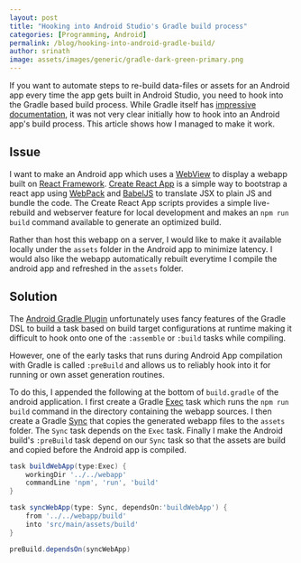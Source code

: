 ```yaml
---
layout: post
title: "Hooking into Android Studio's Gradle build process"
categories: [Programming, Android]
permalink: /blog/hooking-into-android-gradle-build/
author: srinath
image: assets/images/generic/gradle-dark-green-primary.png
---
```

If you want to automate steps to re-build data-files or assets for an Android app every time
the app gets built in Android Studio, you need to hook into the Gradle based build process.
While Gradle itself has [impressive documentation](https://docs.gradle.org/current/userguide/userguide.html),
it was not very clear initially how to hook into an Android app's build process. This article shows how I 
managed to make it work. 

Issue
-----
I want to make an Android app which uses a [WebView](https://developer.android.com/guide/webapps/webview.html)
to display a webapp built on [React Framework](https://facebook.github.io/react/). [Create React App](https://github.com/facebookincubator/create-react-app)
is a simple way to bootstrap a react app using [WebPack](https://webpack.github.io/) and 
[BabelJS](https://babeljs.io/) to translate JSX to plain JS and bundle the code. The 
Create React App scripts provides a simple live-rebuild and webserver feature for local development
and makes an `npm run build` command available to generate an optimized build.

Rather than host this webapp on a server, I would like to make it available locally under the `assets`
folder in the Android app to minimize latency. I would also like the webapp automatically rebuilt
everytime I compile the android app and refreshed in the `assets` folder.  

Solution
--------
The [Android Gradle Plugin](http://tools.android.com/tech-docs/new-build-system/user-guide#TOC-Android-tasks)
unfortunately uses fancy features of the Gradle DSL to build a task based on build target configurations
at runtime making it difficult to hook onto one of the `:assemble` or `:build` tasks while compiling.

However, one of the early tasks that runs during Android App compilation with Gradle is 
called `:preBuild` and allows us to reliably hook into it for running or own asset generation
routines. 

To do this, I appended the following at the bottom of `build.gradle` of the android application. 
I first create a Gradle [Exec](https://docs.gradle.org/current/dsl/org.gradle.api.tasks.Exec.html)
task which runs the `npm run build` command in the directory containing the webapp sources. I then
create a Gradle [Sync](https://docs.gradle.org/current/dsl/org.gradle.api.tasks.Sync.html) that copies
the generated webapp files to the `assets` folder. The `Sync` task depends on the `Exec` task. Finally
I make the Android build's `:preBuild` task depend on our `Sync` task so that the assets are build
and copied before the Android app is compiled.  

```gradle
task buildWebApp(type:Exec) {
    workingDir '../../webapp'
    commandLine 'npm', 'run', 'build'
}

task syncWebApp(type: Sync, dependsOn:'buildWebApp') {
    from '../../webapp/build'
    into 'src/main/assets/build'
}

preBuild.dependsOn(syncWebApp)
```